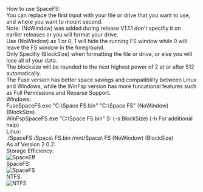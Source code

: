 How to use SpaceFS:  
You can replace the first input with your file or drive that you want to use, and where you want to mount second.  
Note: (NoWindow) was added during release V1.1.1 don't specifiy it on earlier releases or you will format your drive.  
Use (NoWindow) as 1 or 0, 1 will hide the running FS window while 0 will leave the FS window in the foreground.  
Only Specifiy (BlockSize) when formatting the file or drive, or else you will lose all of your data.  
The blocksize will be rounded to the next highest power of 2 at or after 512 automatically.  
The Fuse version has better space savings and compatiblilty between Linux and Windows, while the WinFsp version has more funcational features such as Full Permissions and Reparse Support.  
  Windows:  
    FuseSpaceFS.exe "C:\Space FS.bin" "C:\Space FS" (NoWindow) (BlockSize)  
    WinFspSpaceFS.exe "C:\Space FS.bin" S: (-s BlockSize) (-h For additional help)  
  Linux:  
    ./SpaceFS /Space\ FS.bin /mnt/Space\ FS (NoWindow) (BlockSize)  
As of Version 2.0.2:  
Storage Efficiency:  
![SpaceEff](https://user-images.githubusercontent.com/46275713/213942347-c400bc6a-6e8d-42a5-8748-a5be8d45655d.png)  
SpaceFS:  
![SpaceFS](https://github.com/PoeticDeath/SpaceFS/assets/46275713/b4ac5dad-3e7a-48c5-9e04-7dcd1de68906)  
NTFS:  
![NTFS](https://user-images.githubusercontent.com/46275713/218371590-5d0647e5-af09-47bf-87ca-533b2c29ab56.png)  
